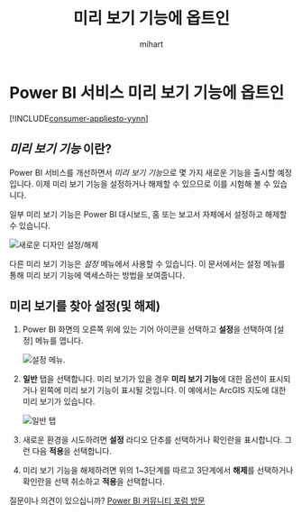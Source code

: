 ﻿---
title: 미리 보기 기능에 옵트인
description: 미리 보기에 있는 Power BI 기능을 설정/해제하는 방법
author: mihart
ms.reviewer: ''
featuredvideoid: ''
ms.service: powerbi
ms.subservice: powerbi-consumer
ms.topic: conceptual
ms.date: 03/11/2020
ms.author: mihart
LocalizationGroup: Get started
ms.openlocfilehash: 1ce2445e0b2d92551a5554f32dc3b9e2a751e7b6
ms.sourcegitcommit: 7aa0136f93f88516f97ddd8031ccac5d07863b92
ms.translationtype: HT
ms.contentlocale: ko-KR
ms.lasthandoff: 05/05/2020
ms.locfileid: "79113538"
---
# <a name="opt-in-for-power-bi-service-preview-features"></a>Power BI 서비스 미리 보기 기능에 옵트인

[!INCLUDE[consumer-appliesto-yynn](../includes/consumer-appliesto-yynn.md)]

## <a name="what-are-preview-features"></a>*미리 보기 기능* 이란?
Power BI 서비스를 개선하면서 *미리 보기 기능*으로 몇 가지 새로운 기능을 출시할 예정입니다. 이제 미리 보기 기능을 설정하거나 해제할 수 있으므로 이를 시험해 볼 수 있습니다.

일부 미리 보기 기능은 Power BI 대시보드, 홈 또는 보고서 자체에서 설정하고 해제할 수 있습니다.

   ![새로운 디자인 설정/해제](./media/end-user-preview-features/power-bi-toggle.png)

다른 미리 보기 기능은 *설정* 메뉴에서 사용할 수 있습니다. 이 문서에서는 설정 메뉴를 통해 미리 보기 기능에 액세스하는 방법을 보여줍니다.

## <a name="find-previews-and-turn-them-on-and-off"></a>미리 보기를 찾아 설정(및 해제)
1. Power BI 화면의 오른쪽 위에 있는 기어 아이콘을 선택하고 **설정**을 선택하여 [설정] 메뉴를 엽니다.
   
   ![설정 메뉴](./media/end-user-preview-features/power-bi-settings.png).
2. **일반** 탭을 선택합니다. 미리 보기가 있을 경우 **미리 보기 기능**에 대한 옵션이 표시되거나 왼쪽에 미리 보기 기능이 표시될 것입니다.  이 예에서는 ArcGIS 지도에 대한 미리 보기가 있습니다. 
   
   ![일반 탭](./media/end-user-preview-features/power-bi-preview-esri.png)
3. 새로운 환경을 시도하려면 **설정** 라디오 단추를 선택하거나 확인란을 표시합니다. 그런 다음 **적용**을 선택합니다.
4. 미리 보기 기능을 해제하려면 위의 1~3단계를 따르고 3단계에서 **해제**를 선택하거나 확인란을 선택 취소하고 **적용**을 선택합니다.


질문이나 의견이 있으십니까? [Power BI 커뮤니티 포럼 방문](https://community.powerbi.com/t5/Navigation-Preview-Forum/bd-p/NavigationPreview)

